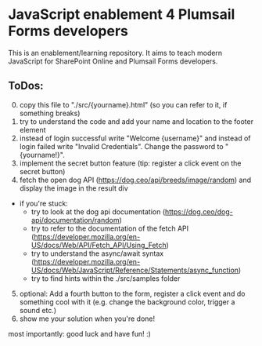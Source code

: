 # JavaScript enablement 4 Plumsail Forms developers
This is an enablement/learning repository. It aims to teach modern JavaScript for SharePoint Online and Plumsail Forms developers.
## ToDos:
0. copy this file to "./src/{yourname}.html" (so you can refer to it, if something breaks)
1. try to understand the code and add your name and location to the footer element
2. instead of login successful write "Welcome {username}" and instead of login failed write "Invalid Credentials". Change the password to "{yourname!}".
3. implement the secret button feature (tip: register a click event on the secret button)
4. fetch the open dog API (https://dog.ceo/api/breeds/image/random) and display the image in the result div
* if you're stuck:
    * try to look at the dog api documentation (https://dog.ceo/dog-api/documentation/random)
    * try to refer to the documentation of the fetch API (https://developer.mozilla.org/en-US/docs/Web/API/Fetch_API/Using_Fetch)
    * try to understand the async/await syntax (https://developer.mozilla.org/en-US/docs/Web/JavaScript/Reference/Statements/async_function)
    * try to find hints within the ./src/samples folder
5. optional: Add a fourth button to the form, register a click event and do something cool with it (e.g. change the background color, trigger a sound etc.)
6. show me your solution when you're done!

most importantly: good luck and have fun! :)